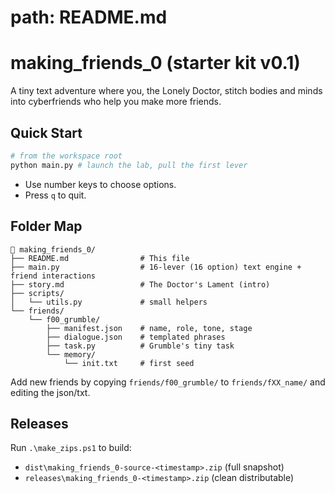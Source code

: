 # path: README.md

# making_friends_0 (starter kit v0.1)

A tiny text adventure where you, the Lonely Doctor, stitch bodies and minds into cyberfriends who help you make more friends.

## Quick Start

```bash
# from the workspace root
python main.py # launch the lab, pull the first lever
```

- Use number keys to choose options.
- Press `q` to quit.

## Folder Map

```
📁 making_friends_0/
├── README.md                # This file
├── main.py                  # 16-lever (16 option) text engine + friend interactions
├── story.md                 # The Doctor's Lament (intro)
├── scripts/
│   └── utils.py             # small helpers
└── friends/
    └── f00_grumble/
        ├── manifest.json    # name, role, tone, stage
        ├── dialogue.json    # templated phrases
        ├── task.py          # Grumble's tiny task
        └── memory/
            └── init.txt     # first seed
```

Add new friends by copying `friends/f00_grumble/` to `friends/fXX_name/` and editing the json/txt.

## Releases
Run `.\make_zips.ps1` to build:
- `dist\making_friends_0-source-<timestamp>.zip` (full snapshot)
- `releases\making_friends_0-<timestamp>.zip` (clean distributable)
